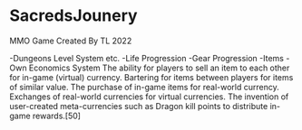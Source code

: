 # SacredsJounery
MMO Game 
Created By TL 2022 

-Dungeons
Level System etc.
-Life Progression
-Gear Progression
-Items
-Own Economics System 
The ability for players to sell an item to each other for in-game (virtual) currency.
Bartering for items between players for items of similar value.
The purchase of in-game items for real-world currency.
Exchanges of real-world currencies for virtual currencies.
The invention of user-created meta-currencies such as Dragon kill points to distribute in-game rewards.[50]
